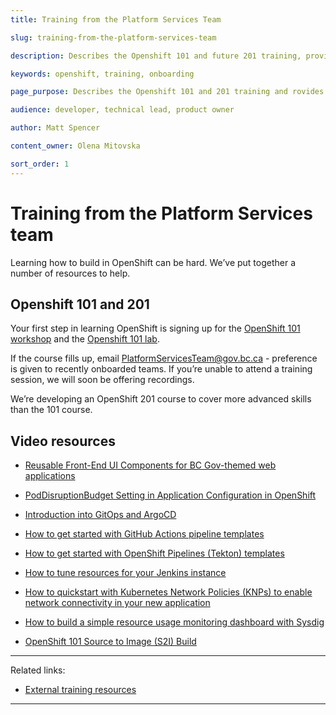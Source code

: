 ```yaml
---
title: Training from the Platform Services Team

slug: training-from-the-platform-services-team

description: Describes the Openshift 101 and future 201 training, provides interal and external resources for learning Openshift.  

keywords: openshift, training, onboarding

page_purpose: Describes the Openshift 101 and 201 training and rovides registration links for training. Provides alternatives such as videos and written training material. 

audience: developer, technical lead, product owner

author: Matt Spencer

content_owner: Olena Mitovska

sort_order: 1
---
```

# Training from the Platform Services team
Learning how to build in OpenShift can be hard. We’ve put together a number of resources to help.

## Openshift 101 and 201 <a name="openshift101201"></a>

Your first step in learning OpenShift is signing up for the [OpenShift 101 workshop](https://www.eventbrite.ca/e/311464688267/) and the [Openshift 101 lab](https://www.eventbrite.ca/e/311481077287). 

If the course fills up, email PlatformServicesTeam@gov.bc.ca - preference is given to recently onboarded teams. If you’re unable to attend a training session, we will soon be offering recordings. 

We’re developing an OpenShift 201 course to cover more advanced skills than the 101 course. 
 
 ## Video resources <a name="video"></a>

 - [Reusable Front-End UI Components for BC Gov-themed web applications](https://www.youtube.com/watch?v=eFi5QJo2hgo&t=4s)

 - [PodDisruptionBudget Setting in Application Configuration in OpenShift](https://www.youtube.com/watch?v=0AGZ5no6-yo)

 - [Introduction into GitOps and ArgoCD](https://www.youtube.com/watch?v=-Tkqe0lRuE0)

 - [How to get started with GitHub Actions pipeline templates](https://www.youtube.com/watch?v=spUAx_ADhOY)

 - [How to get started with OpenShift Pipelines (Tekton) templates](https://www.youtube.com/watch?v=aO6tLFqstQk)

 - [How to tune resources for your Jenkins instance](https://www.youtube.com/watch?v=npMbAtJZSO0)

 - [How to quickstart with Kubernetes Network Policies (KNPs) to enable network connectivity in your new application](https://www.youtube.com/watch?v=qOoIbp9ZZY0)

 - [How to build a simple resource usage monitoring dashboard with Sysdig](https://www.youtube.com/watch?v=W9xM5rd9CaQ)

 - [OpenShift 101 Source to Image (S2I) Build](https://youtu.be/uTnBWfG-3Ns)

---
Related links:
- [External training resources](/training-external-resources/)
---
